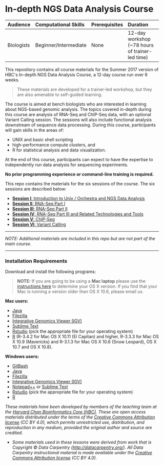 # In-depth NGS Data Analysis Course

| Audience | Computational Skills | Prerequisites | Duration |
:----------|:----------|:----------|:----------|
| Biologists | Beginner/Intermediate | None | 12-day workshop (~78 hours of trainer-led time)|

This repository contains all course materials for the Summer 2017 version of HBC's In-depth NGS Data Analysis Course, a 12-day course run over 6 weeks.

> These materials are developed for a trainer-led workshop, but they are also amenable to self-guided learning.

The course is aimed at bench biologists who are interested in learning about NGS-based genomic analysis. The topics covered in-depth during this course are analysis of RNA-Seq and ChIP-Seq data, with an optional Variant Calling session. The sessions will also include functional analysis downstream of sequence data processing. During this course, participants will gain skills in the areas of:
 
* UNIX and basic shell scripting
* high-performance compute clusters, and 
* R for statistical analysis and data visualization. 

At the end of this course, participants can expect to have the expertise to independently run data analysis for sequencing experiments.

**No prior programming experience or command-line training is required.**

This repo contains the materials for the six sessions of the course. The six sessions are described below:

 * [**Session I**: Introduction to Unix / Orchestra and NGS Data Analysis](sessionI)
 * [**Session II**: RNA-Seq Part I](sessionII)
 * [**Session III**: RNA-Seq Part II](sessionIII)
 * [**Session IV**: RNA-Seq Part III and Related Technologies and Tools](sessionIV)
 * [**Session V**: ChIP-Seq](sessionV)
 * [**Session VI**: Variant Calling](sessionVI)

---

*NOTE: Additional materials are included in this repo but are not part of the main course.*

---

### Installation Requirements

Download and install the following programs:
>**NOTE:** If you are going to be using a **Mac laptop** please use the [instructions here](https://support.apple.com/en-us/HT201260) to determine your OS X version. If you find that your Mac is running a version older than OS X 10.6, please email us.

**Mac users:**
- [Java](https://www.java.com/en/download/)
- [Filezilla](https://filezilla-project.org/download.php?type=client)
- [Integrative Genomics Viewer (IGV)](https://www.broadinstitute.org/igv/?q=registration)
- [Sublime Text](http://www.sublimetext.com/)
- [Rstudio](http://www.rstudio.com/products/rstudio/download/) (pick the appropriate file for your operating system)
- [R](http://cran.r-project.org/bin/macosx/) (R-3.4.2 for Mac OS X 10.11 (El Capitan) and higher, R-3.3.3 for Mac OS X 10.9 (Mavericks) and R-3.1.3 for Mac OS X 10.6 (Snow Leopard), OS X 10.7 and OS X 10.8). 

**Windows users:**
- [GitBash](https://git-scm.com/download/win)
- [Java](https://www.java.com/en/download/)
- [Filezilla](https://filezilla-project.org/)
- [Integrative Genomics Viewer (IGV)](https://www.broadinstitute.org/igv/?q=registration)
- [Notepad++](http://notepad-plus-plus.org/) or [Sublime Text](http://www.sublimetext.com/)
- [Rstudio](http://www.rstudio.com/products/rstudio/download/) (pick the appropriate file for your operating system)
- [R](http://cran.r-project.org/bin/windows/base/)

*These materials have been developed by members of the teaching team at the [Harvard Chan Bioinformatics Core (HBC)](http://bioinformatics.sph.harvard.edu/). These are open access materials distributed under the terms of the [Creative Commons Attribution license](https://creativecommons.org/licenses/by/4.0/) (CC BY 4.0), which permits unrestricted use, distribution, and reproduction in any medium, provided the original author and source are credited.*

* *Some materials used in these lessons were derived from work that is Copyright © Data Carpentry (http://datacarpentry.org/). 
All Data Carpentry instructional material is made available under the [Creative Commons Attribution license](https://creativecommons.org/licenses/by/4.0/) (CC BY 4.0).*
